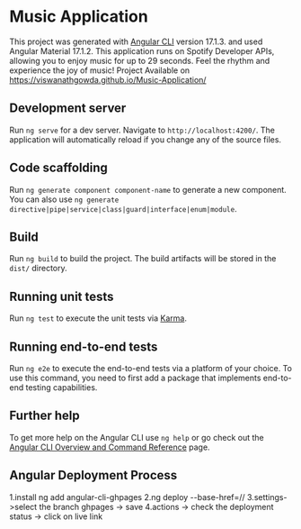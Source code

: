 # Music Application

This project was generated with [Angular CLI](https://github.com/angular/angular-cli) version 17.1.3. and used Angular Material 17.1.2.
This application runs on Spotify Developer APIs, allowing you to enjoy music for up to 29 seconds. Feel the rhythm and experience the joy of music! 
Project Available on https://viswanathgowda.github.io/Music-Application/

## Development server

Run `ng serve` for a dev server. Navigate to `http://localhost:4200/`. The application will automatically reload if you change any of the source files.

## Code scaffolding

Run `ng generate component component-name` to generate a new component. You can also use `ng generate directive|pipe|service|class|guard|interface|enum|module`.

## Build

Run `ng build` to build the project. The build artifacts will be stored in the `dist/` directory.

## Running unit tests

Run `ng test` to execute the unit tests via [Karma](https://karma-runner.github.io).

## Running end-to-end tests

Run `ng e2e` to execute the end-to-end tests via a platform of your choice. To use this command, you need to first add a package that implements end-to-end testing capabilities.

## Further help

To get more help on the Angular CLI use `ng help` or go check out the [Angular CLI Overview and Command Reference](https://angular.io/cli) page.

## Angular Deployment Process

1.install ng add angular-cli-ghpages
2.ng deploy --base-href=/<repo-name>/
3.settings->select the branch ghpages -> save
4.actions -> check the deployment status -> click on live link

